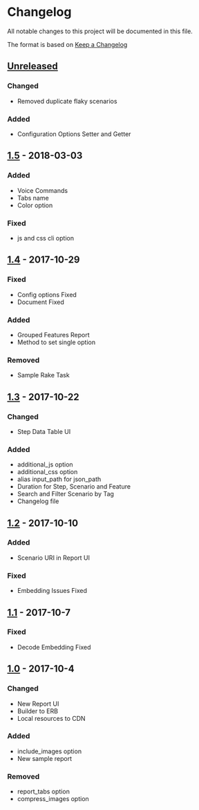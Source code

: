 # Changelog
All notable changes to this project will be documented in this file.

The format is based on [Keep a Changelog](http://keepachangelog.com/en/1.0.0/)

## [Unreleased](https://github.com/rajatthareja/ReportBuilder/compare/v1.5...master)
### Changed
- Removed duplicate flaky scenarios
### Added
- Configuration Options Setter and Getter  

## [1.5](https://github.com/rajatthareja/ReportBuilder/compare/v1.4...v1.5) - 2018-03-03
### Added
- Voice Commands
- Tabs name
- Color option
### Fixed
- js and  css cli option

## [1.4](https://github.com/rajatthareja/ReportBuilder/compare/v1.3...v1.4) - 2017-10-29
### Fixed
- Config options Fixed
- Document Fixed

### Added
- Grouped Features Report
- Method to set single option

### Removed
- Sample Rake Task 

## [1.3](https://github.com/rajatthareja/ReportBuilder/compare/v1.2...v1.3) - 2017-10-22
### Changed
- Step Data Table UI

### Added
- additional_js option
- additional_css option
- alias input_path for json_path 
- Duration for Step, Scenario and Feature
- Search and Filter Scenario by Tag 
- Changelog file

## [1.2](https://github.com/rajatthareja/ReportBuilder/compare/v1.1...v1.2) - 2017-10-10
### Added
- Scenario URI in Report UI

### Fixed
- Embedding Issues Fixed

## [1.1](https://github.com/rajatthareja/ReportBuilder/compare/v1.0...v1.1) - 2017-10-7
### Fixed
- Decode Embedding Fixed

## [1.0](https://github.com/rajatthareja/ReportBuilder/compare/v0.1.6...v1.0) - 2017-10-4
### Changed
- New Report UI
- Builder to ERB
- Local resources to CDN

### Added
- include_images option
- New sample report

### Removed
- report_tabs option
- compress_images option
